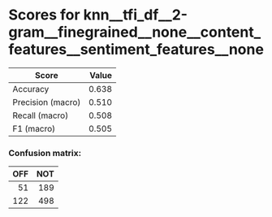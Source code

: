 # Scores for knn__tfi_df__2-gram__finegrained__none__content_features__sentiment_features__none
|      Score      |Value|
|-----------------|----:|
|Accuracy         |0.638|
|Precision (macro)|0.510|
|Recall (macro)   |0.508|
|F1 (macro)       |0.505|

### Confusion matrix:
|OFF|NOT|
|--:|--:|
| 51|189|
|122|498|

